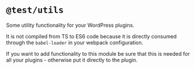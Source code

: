 # `@test/utils`

Some utility functionality for your WordPress plugins.

It is not compiled from TS to ES6 code because it is directly consumed through the `babel-loader` in your webpack configuration.

If you want to add functionality to this module be sure that this is needed for all your plugins - otherwise put it directly to the plugin.
